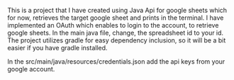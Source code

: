 This is a project that I have created using Java Api for google sheets which for now, retrieves the target google sheet and prints in the terminal.
I have implemented an OAuth which enables to login to the account, to retrieve google sheets.
In the main java file, change, the spreadsheet id to your id.
The project utilizes gradle for easy dependency inclusion, so it will be a bit easier if you have gradle installed.

In the src/main/java/resources/credentials.json add the api keys from your google account.

